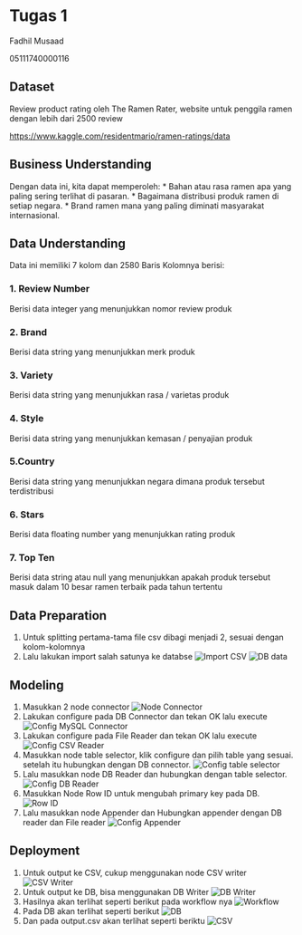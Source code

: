 # Tugas 1

Fadhil Musaad

05111740000116

## Dataset

Review product rating oleh The Ramen Rater, website untuk penggila ramen dengan lebih dari 2500 review

https://www.kaggle.com/residentmario/ramen-ratings/data

## Business Understanding

Dengan data ini, kita dapat memperoleh:
    * Bahan atau rasa ramen apa yang paling sering terlihat di pasaran.
    * Bagaimana distribusi produk ramen di setiap negara.
    * Brand ramen mana yang paling diminati masyarakat internasional.

## Data Understanding

Data ini memiliki 7 kolom dan 2580 Baris
Kolomnya berisi:

### 1. Review Number

Berisi data integer yang menunjukkan nomor review produk

### 2. Brand

Berisi data string yang menunjukkan merk produk

### 3. Variety

Berisi data string yang menunjukkan rasa / varietas produk

### 4. Style

Berisi data string yang menunjukkan kemasan / penyajian produk

### 5.Country

Berisi data string yang menunjukkan negara dimana produk tersebut terdistribusi

### 6. Stars

Berisi data floating number yang menunjukkan rating produk

### 7. Top Ten

Berisi data string atau null yang menunjukkan apakah produk tersebut masuk dalam 10 besar ramen terbaik pada tahun tertentu

## Data Preparation

1. Untuk splitting pertama-tama file csv dibagi menjadi 2, sesuai dengan kolom-kolomnya
2. Lalu lakukan import salah satunya ke databse
![Import CSV](import_csv.png)
![DB data](db_data.png)

## Modeling

1. Masukkan 2 node connector
![Node Connector](image/connector.png)
2. Lakukan configure pada DB Connector dan tekan OK lalu execute
![Config MySQL Connector](image/config_mysql.png)
3. Lakukan configure pada File Reader dan tekan OK lalu execute
![Config CSV Reader](image/csv_reader.png)
4. Masukkan node table selector, klik configure dan pilih table yang sesuai. setelah itu hubungkan dengan DB connector.
![Config table selector](image/table_selector.png)
5. Lalu masukkan node DB Reader dan hubungkan dengan table selector.
![Config DB Reader](image/table_reader.png)
6. Masukkan Node Row ID untuk mengubah primary key pada DB.
![Row ID](image/rowid.png)
6. Lalu masukkan node Appender dan Hubungkan appender dengan DB reader dan File reader
![Config Appender](image/appender.png)

## Deployment

1. Untuk output ke CSV, cukup menggunakan node CSV writer
![CSV Writer](image/csv_writer.png)
2. Untuk output ke DB, bisa menggunakan DB Writer
![DB Writer](image/db_writer.png)
3. Hasilnya akan terlihat seperti berikut pada workflow nya
![Workflow](image/last_knime.png)
4. Pada DB akan terlihat seperti berikut
![DB](image/last_mysql.png)
5. Dan pada output.csv akan terlihat seperti beriktu
![CSV](image/last_csv.png)
